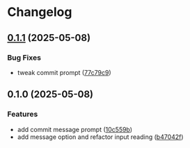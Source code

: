 # Changelog

## [0.1.1](https://github.com/kotarac/paip/compare/v0.1.0...v0.1.1) (2025-05-08)


### Bug Fixes

* tweak commit prompt ([77c79c9](https://github.com/kotarac/paip/commit/77c79c9d43d2bf93b13f7b13a4ddab32a0ad0dd7))

## 0.1.0 (2025-05-08)


### Features

* add commit message prompt ([10c559b](https://github.com/kotarac/paip/commit/10c559b09c0f45680d02e081b2cd76ba474c96de))
* add message option and refactor input reading ([b47042f](https://github.com/kotarac/paip/commit/b47042fdca8aeb5ce433f1d2f1bb8e5713c78eb9))

